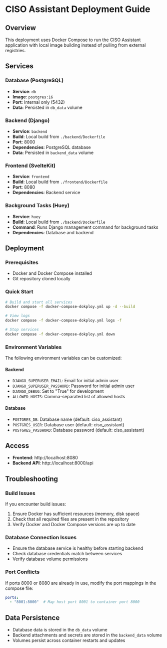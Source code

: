 # CISO Assistant Deployment Guide

## Overview
This deployment uses Docker Compose to run the CISO Assistant application with local image building instead of pulling from external registries.

## Services

### Database (PostgreSQL)
- **Service**: `db`
- **Image**: `postgres:16`
- **Port**: Internal only (5432)
- **Data**: Persisted in `db_data` volume

### Backend (Django)
- **Service**: `backend`
- **Build**: Local build from `./backend/Dockerfile`
- **Port**: 8000
- **Dependencies**: PostgreSQL database
- **Data**: Persisted in `backend_data` volume

### Frontend (SvelteKit)
- **Service**: `frontend`
- **Build**: Local build from `./frontend/Dockerfile`
- **Port**: 8080
- **Dependencies**: Backend service

### Background Tasks (Huey)
- **Service**: `huey`
- **Build**: Local build from `./backend/Dockerfile`
- **Command**: Runs Django management command for background tasks
- **Dependencies**: Database and backend

## Deployment

### Prerequisites
- Docker and Docker Compose installed
- Git repository cloned locally

### Quick Start
```bash
# Build and start all services
docker compose -f docker-compose-dokploy.yml up -d --build

# View logs
docker compose -f docker-compose-dokploy.yml logs -f

# Stop services
docker compose -f docker-compose-dokploy.yml down
```

### Environment Variables
The following environment variables can be customized:

#### Backend
- `DJANGO_SUPERUSER_EMAIL`: Email for initial admin user
- `DJANGO_SUPERUSER_PASSWORD`: Password for initial admin user
- `DJANGO_DEBUG`: Set to "True" for development
- `ALLOWED_HOSTS`: Comma-separated list of allowed hosts

#### Database
- `POSTGRES_DB`: Database name (default: ciso_assistant)
- `POSTGRES_USER`: Database user (default: ciso_assistant)
- `POSTGRES_PASSWORD`: Database password (default: ciso_assistant)

## Access
- **Frontend**: http://localhost:8080
- **Backend API**: http://localhost:8000/api

## Troubleshooting

### Build Issues
If you encounter build issues:
1. Ensure Docker has sufficient resources (memory, disk space)
2. Check that all required files are present in the repository
3. Verify Docker and Docker Compose versions are up to date

### Database Connection Issues
- Ensure the database service is healthy before starting backend
- Check database credentials match between services
- Verify database volume permissions

### Port Conflicts
If ports 8000 or 8080 are already in use, modify the port mappings in the compose file:
```yaml
ports:
  - "8001:8000"  # Map host port 8001 to container port 8000
```

## Data Persistence
- Database data is stored in the `db_data` volume
- Backend attachments and secrets are stored in the `backend_data` volume
- Volumes persist across container restarts and updates
